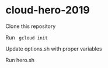 # cloud-hero-2019

Clone this repository

Run 
``` gcloud init```

Update options.sh with proper variables

Run hero.sh
